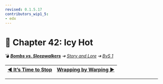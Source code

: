 ```yaml
---
revised: 0.1.5.17
contributors_wip1_5:
- edx
---
```


# 📄 Chapter 42: Icy Hot

💣 ***[Bombs vs. Sleepwalkers][home]** ➔ [Story and Lore][story] ➔ [BvS 1][story_bvs1]*

| [◀️ It’s Time to Stop][prev] | [Wrapping by Warping ▶️][next] |
| --: | :-- |

****

[home]: /README.md
[prev]: /story/bvs1/41_its_time_to_stop.md
[next]: /story/bvs1/43_wrapping_by_warping.md
[story]: /story/readme.md
[story_bvs1]: /story/bvs1/readme.md
